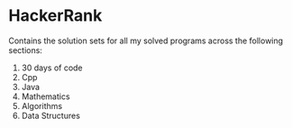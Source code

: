 # HackerRank
Contains the solution sets for all my solved programs across the following sections:

1) 30 days of code
2) Cpp
3) Java
4) Mathematics
5) Algorithms
6) Data Structures
